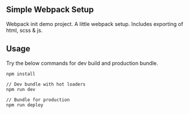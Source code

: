 ## Simple Webpack Setup

Webpack init demo project. A little webpack setup. Includes exporting of html, scss & js.


## Usage

Try the below commands for dev build and production bundle.

```shell
npm install

// Dev bundle with hot loaders
npm run dev

// Bundle for production
npm run deploy
```
